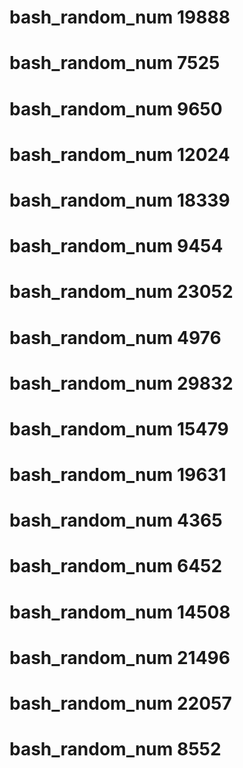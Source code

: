 # bash_random_num 19888
# bash_random_num 7525
# bash_random_num 9650
# bash_random_num 12024
# bash_random_num 18339
# bash_random_num 9454
# bash_random_num 23052
# bash_random_num 4976
# bash_random_num 29832
# bash_random_num 15479
# bash_random_num 19631
# bash_random_num 4365
# bash_random_num 6452
# bash_random_num 14508
# bash_random_num 21496
# bash_random_num 22057
# bash_random_num 8552
